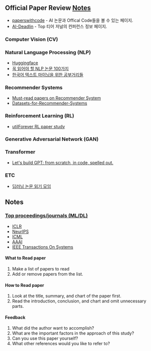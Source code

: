 ## Official Paper Review [Notes](#notes)
- [paperswithcode](https://paperswithcode.com/methods) - AI 논문과 Offical Code들을 볼 수 있는 페이지.
- [AI-Deadlin](https://aideadlin.es/?sub=ML,CV,CG,NLP,RO,SP,DM) - Top 티어 저널의 컨퍼런스 정보 페이지.

### Computer Vision (CV)

### Natural Language Processing (NLP)
- [Huggingface](https://huggingface.co)
- [꼭 읽어야 할 NLP 논문 100가지](https://github.com/mhagiwara/100-nlp-papers)
- [한국어 텍스트 마이닝을 위한 공부거리들](https://github.com/lovit/textmining-tutorial)

### Recommender Systems
- [Must-read papers on Recommender System](https://github.com/hongleizhang/RSPapers)
- [Datasets-for-Recommender-Systems](https://github.com/caserec/Datasets-for-Recommender-Systems)

### Reinforcement Learning (RL)
- [utilForever RL paper study](https://github.com/utilForever/rl-paper-study)

### Generative Adversarial Network (GAN)

### Transformer
- [Let's build GPT: from scratch, in code, spelled out.](https://www.youtube.com/watch?v=kCc8FmEb1nY)

### ETC
- [딥러닝 논문 읽기 모임](https://github.com/Lilcob/-DL_PaperReadingMeeting?fbclid=IwAR1OC3O1RUcaucuPAIjyrpyAsoZ6Vb3ausCkpKfdCGqPNOvYqUzuIneqaCE)

## Notes
### [Top proceedings/journals (ML/DL)](https://scholar.google.com.sg/citations?view_op=top_venues&hl=en&vq=eng_artificialintelligence)
- [ICLR](https://iclr.cc/) 
- [NeurIPS](https://nips.cc/)  
- [ICML](https://icml.cc/)
- [AAAI](https://www.aaai.org/)
- [IEEE Transactions On Systems](https://ieeexplore.ieee.org/xpl/RecentIssue.jsp?punumber=3477)

#### What to Read paper
1. Make a list of papers to read
2. Add or remove papers from the list.

#### How to Read paper
1. Look at the title, summary, and chart of the paper first.
2. Read the introduction, conclusion, and chart and omit unnecessary parts.

#### Feedback
1. What did the author want to accomplish?
2. What are the important factors in the approach of this study?
3. Can you use this paper yourself? 
4. What other references would you like to refer to?
